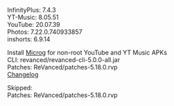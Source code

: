 InfinityPlus: 7.4.3  
YT-Music: 8.05.51  
YouTube: 20.07.39  
Photos: 7.22.0.740933857  
inshorts: 6.9.14  

Install [Microg](https://github.com/ReVanced/GmsCore/releases) for non-root YouTube and YT Music APKs  
CLI: revanced/revanced-cli-5.0.0-all.jar  
Patches: ReVanced/patches-5.18.0.rvp  
[Changelog](https://github.com/ReVanced/revanced-patches/releases/tag/v5.18.0)  

Skipped:  
Patches: ReVanced/patches-5.18.0.rvp    
